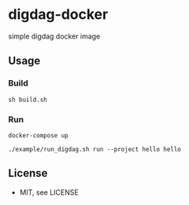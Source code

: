 # digdag-docker
simple digdag docker image

## Usage
### Build
```
sh build.sh
```
### Run
```
docker-compose up
```
```
./example/run_digdag.sh run --project hello hello
```
## License
* MIT, see LICENSE
